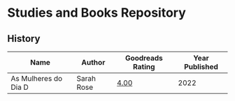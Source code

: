 # Studies and Books Repository

## History
| Name | Author | Goodreads Rating | Year Published |  
|------|--------|------------------|----------------|  
| As Mulheres do Dia D | Sarah Rose | [4.00](https://www.goodreads.com/book/show/60857329-as-mulheres-do-dia-d?from_search=true&from_srp=true&qid=PeV9enBbtP&rank=1) | 2022 |
